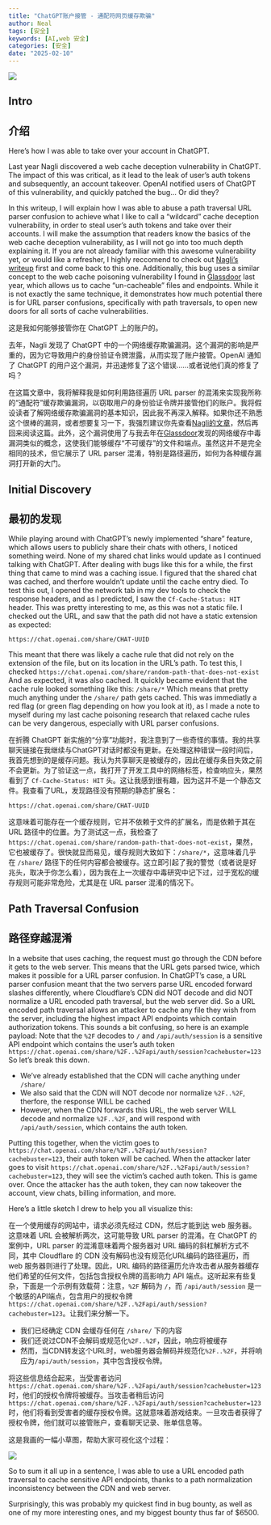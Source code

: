 ```yaml
---
title: "ChatGPT账户接管 - 通配符网页缓存欺骗"
author: Neal
tags: [安全]
keywords: [AI,web 安全]
categories: [安全]
date: "2025-02-10" 
---
```


![](https://nokline.github.io/images/Robber.jpeg)

## Intro
## 介绍

Here’s how I was able to take over your account in ChatGPT.

Last year Nagli discovered a web cache deception vulnerability in ChatGPT. The impact of this was critical, as it lead to the leak of user’s auth tokens and subsequently, an account takeover. OpenAI notified users of ChatGPT of this vulnerability, and quickly patched the bug… Or did they?

In this writeup, I will explain how I was able to abuse a path traversal URL parser confusion to achieve what I like to call a “wildcard” cache deception vulnerability, in order to steal user’s auth tokens and take over their accounts. I will make the assumption that readers know the basics of the web cache deception vulnerability, as I will not go into too much depth explaining it. If you are not already familiar with this awesome vulnerability yet, or would like a refresher, I highly reccomend to check out [Nagli’s writeup](https://www.shockwave.cloud/blog/shockwave-works-with-openai-to-fix-critical-chatgpt-vulnerability) first and come back to this one. Additionally, this bug uses a similar concept to the web cache poisoning vulnerability I found in [Glassdoor](https://nokline.github.io/bugbounty/2022/09/02/Glassdoor-Cache-Poisoning.html) last year, which allows us to cache “un-cacheable” files and endpoints. While it is not exactly the same technique, it demonstrates how much potential there is for URL parser confusions, specifically with path traversals, to open new doors for all sorts of cache vulnerabilities.

这是我如何能够接管你在 ChatGPT 上的账户的。

去年，Nagli 发现了 ChatGPT 中的一个网络缓存欺骗漏洞。这个漏洞的影响是严重的，因为它导致用户的身份验证令牌泄露，从而实现了账户接管。OpenAI 通知了 ChatGPT 的用户这个漏洞，并迅速修复了这个错误……或者说他们真的修复了吗？

在这篇文章中，我将解释我是如何利用路径遍历 URL parser 的混淆来实现我所称的“通配符”缓存欺骗漏洞，以窃取用户的身份验证令牌并接管他们的账户。我将假设读者了解网络缓存欺骗漏洞的基本知识，因此我不再深入解释。如果你还不熟悉这个很棒的漏洞，或者想要复习一下，我强烈建议你先查看[Nagli的文章](https://www.shockwave.cloud/blog/shockwave-works-with-openai-to-fix-critical-chatgpt-vulnerability)，然后再回来阅读这篇。此外，这个漏洞使用了与我去年在[Glassdoor](https://nokline.github.io/bugbounty/2022/09/02/Glassdoor-Cache-Poisoning.html)发现的网络缓存中毒漏洞类似的概念，这使我们能够缓存“不可缓存”的文件和端点。虽然这并不是完全相同的技术，但它展示了 URL parser 混淆，特别是路径遍历，如何为各种缓存漏洞打开新的大门。

## Initial Discovery
## 最初的发现

While playing around with ChatGPT’s newly implemented “share” feature, which allows users to publicly share their chats with others, I noticed something weird. None of my shared chat links would update as I continued talking with ChatGPT. After dealing with bugs like this for a while, the first thing that came to mind was a caching issue. I figured that the shared chat was cached, and therfore wouldn’t update until the cache entry died. To test this out, I opened the network tab in my dev tools to check the response headers, and as I predicted, I saw the `Cf-Cache-Status: HIT` header. This was pretty interesting to me, as this was not a static file. I checked out the URL, and saw that the path did not have a static extension as expected:

`https://chat.openai.com/share/CHAT-UUID`

This meant that there was likely a cache rule that did not rely on the extension of the file, but on its location in the URL’s path. To test this, I checked `https://chat.openai.com/share/random-path-that-does-not-exist` And as expected, it was also cached. It quickly became evident that the cache rule looked something like this: `/share/*` Which means that pretty much anything under the `/share/` path gets cached. This was immediatly a red flag (or green flag depending on how you look at it), as I made a note to myself during my last cache poisoning research that relaxed cache rules can be very dangerous, especially with URL parser confusions.

在折腾 ChatGPT 新实施的“分享”功能时，我注意到了一些奇怪的事情。我的共享聊天链接在我继续与ChatGPT对话时都没有更新。在处理这种错误一段时间后，我首先想到的是缓存问题。我认为共享聊天是被缓存的，因此在缓存条目失效之前不会更新。为了验证这一点，我打开了开发工具中的网络标签，检查响应头，果然看到了 `Cf-Cache-Status: HIT` 头。这让我感到很有趣，因为这并不是一个静态文件。我查看了URL，发现路径没有预期的静态扩展名：

`https://chat.openai.com/share/CHAT-UUID`

这意味着可能存在一个缓存规则，它并不依赖于文件的扩展名，而是依赖于其在 URL 路径中的位置。为了测试这一点，我检查了 `https://chat.openai.com/share/random-path-that-does-not-exist`，果然，它也被缓存了。很快就显而易见，缓存规则大致如下：`/share/*`，这意味着几乎在 `/share/` 路径下的任何内容都会被缓存。这立即引起了我的警觉（或者说是好兆头，取决于你怎么看），因为我在上一次缓存中毒研究中记下过，过于宽松的缓存规则可能非常危险，尤其是在 URL parser 混淆的情况下。

## Path Traversal Confusion
## 路径穿越混淆

In a website that uses caching, the request must go through the CDN before it gets to the web server. This means that the URL gets parsed twice, which makes it possible for a URL parser confusion. In ChatGPT’s case, a URL parser confusion meant that the two servers parse URL encoded forward slashes differently, where Cloudflare’s CDN did NOT decode and did NOT normalize a URL encoded path traversal, but the web server did. So a URL encoded path traversal allows an attacker to cache any file they wish from the server, including the highest impact API endpoints which contain authorization tokens. This sounds a bit confusing, so here is an example payload: Note that the `%2F` decodes to `/` and `/api/auth/session` is a sensitive API endpoint which contains the user’s auth token `https://chat.openai.com/share/%2F..%2Fapi/auth/session?cachebuster=123` So let’s break this down.

* We’ve already established that the CDN will cache anything under `/share/`
* We also said that the CDN will NOT decode nor normalize `%2F..%2F`, therfore, the response WILL be cached
* However, when the CDN forwards this URL, the web server WILL decode and normalize `%2F..%2F`, and will respond with `/api/auth/session`, which contains the auth token.

Putting this together, when the victim goes to `https://chat.openai.com/share/%2F..%2Fapi/auth/session?cachebuster=123`, their auth token will be cached. When the attacker later goes to visit `https://chat.openai.com/share/%2F..%2Fapi/auth/session?cachebuster=123`, they will see the victim’s cached auth token. This is game over. Once the attacker has the auth token, they can now takeover the account, view chats, billing information, and more.

Here’s a little sketch I drew to help you all visualize this:

在一个使用缓存的网站中，请求必须先经过 CDN，然后才能到达 web 服务器。这意味着 URL 会被解析两次，这可能导致 URL parser 的混淆。在 ChatGPT 的案例中，URL parser 的混淆意味着两个服务器对 URL 编码的斜杠解析方式不同，其中 Cloudflare 的 CDN 没有解码也没有规范化URL编码的路径遍历，而 web 服务器则进行了处理。因此，URL 编码的路径遍历允许攻击者从服务器缓存他们希望的任何文件，包括包含授权令牌的高影响力 API 端点。这听起来有些复杂，下面是一个示例有效载荷：注意，`%2F` 解码为 `/`，而 `/api/auth/session` 是一个敏感的API端点，包含用户的授权令牌 `https://chat.openai.com/share/%2F..%2Fapi/auth/session?cachebuster=123`。让我们来分解一下。

* 我们已经确定 CDN 会缓存任何在 `/share/` 下的内容
* 我们还说过CDN不会解码或规范化`%2F..%2F`，因此，响应将被缓存
* 然而，当CDN转发这个URL时，web服务器会解码并规范化`%2F..%2F`，并将响应为`/api/auth/session`，其中包含授权令牌。

将这些信息结合起来，当受害者访问`https://chat.openai.com/share/%2F..%2Fapi/auth/session?cachebuster=123`时，他们的授权令牌将被缓存。当攻击者稍后访问`https://chat.openai.com/share/%2F..%2Fapi/auth/session?cachebuster=123`时，他们将看到受害者的缓存授权令牌。这就意味着游戏结束。一旦攻击者获得了授权令牌，他们就可以接管账户，查看聊天记录、账单信息等。

这是我画的一幅小草图，帮助大家可视化这个过程：

![](https://nokline.github.io/images/ChatGPT_Attack.svg)

So to sum it all up in a sentence, I was able to use a URL encoded path traversal to cache sensitive API endpoints, thanks to a path normalization inconsistency between the CDN and web server.

Surprisingly, this was probably my quickest find in bug bounty, as well as one of my more interesting ones, and my biggest bounty thus far of $6500.